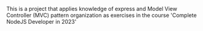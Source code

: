 This is a project that applies knowledge of express and Model View Controller (MVC) pattern organization as exercises in the course 'Complete NodeJS Developer in 2023'